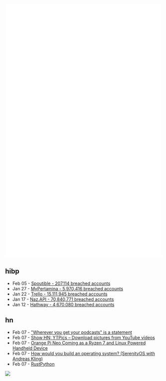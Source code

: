 ![Metrics](https://raw.githubusercontent.com/phixion/phixion/master/metrics.svg)

## hibp

<!--
for https://github.com/phixion/phixion/blob/main/.github/workflows/feeds.yml
-->
<!--START_SECTION:haveibeenpwnd-->
- Feb 05 - [Spoutible - 207,114 breached accounts](https://haveibeenpwned.com/PwnedWebsites#Spoutible)
- Jan 27 - [MyPertamina - 5,970,416 breached accounts](https://haveibeenpwned.com/PwnedWebsites#MyPertamina)
- Jan 22 - [Trello - 15,111,945 breached accounts](https://haveibeenpwned.com/PwnedWebsites#Trello)
- Jan 17 - [Naz.API - 70,840,771 breached accounts](https://haveibeenpwned.com/PwnedWebsites#NazApi)
- Jan 12 - [Hathway - 4,670,080 breached accounts](https://haveibeenpwned.com/PwnedWebsites#Hathway)
<!--END_SECTION:haveibeenpwnd-->

## hn

<!--
for https://github.com/phixion/phixion/blob/main/.github/workflows/feeds.yml
-->
<!--START_SECTION:hn-->
- Feb 07 - ["Wherever you get your podcasts" is a statement](https://www.anildash.com//2024/02/06/wherever-you-get-podcasts/)
- Feb 07 - [Show HN: YTPics – Download pictures from YouTube videos](https://www.ytpics.com/)
- Feb 07 - [Orange Pi Neo Coming as a Ryzen 7 and Linux Powered Handheld Device](https://www.phoronix.com/news/Orange-Pi-Neo-Console)
- Feb 07 - [How would you build an operating system? (SerenityOS with Andreas Kling)](https://corecursive.com/serenity-os-with-andreas-kling/)
- Feb 07 - [RustPython](https://rustpython.github.io/)
<!--END_SECTION:hn-->

<!--
for https://yhype.me
-->
![](https://hit.yhype.me/github/profile?user_id=13013670)
